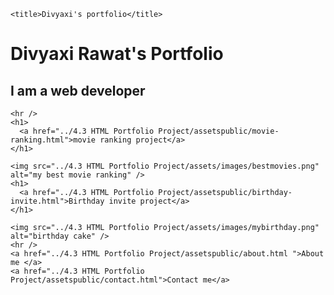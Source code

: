 <!-- TODO 1: Create the HTML Boilerplate -->
<!DOCTYPE html>
<html lang="en">
  <head>
    <meta charset="UTF-8" />

    <title>Divyaxi's portfolio</title>
  </head>
 
  
  <body>
    <h1>Divyaxi Rawat's Portfolio</h1>
    <h2>I am a web developer</h2>

    <hr />
    <h1>
      <a href="../4.3 HTML Portfolio Project/assetspublic/movie-ranking.html">movie ranking project</a>
    </h1>

    <img src="../4.3 HTML Portfolio Project/assets/images/bestmovies.png" alt="my best movie ranking" />
    <h1>
      <a href="../4.3 HTML Portfolio Project/assetspublic/birthday-invite.html">Birthday invite project</a>
    </h1>

    <img src="../4.3 HTML Portfolio Project/assets/images/mybirthday.png" alt="birthday cake" />
    <hr />
    <a href="../4.3 HTML Portfolio Project/assetspublic/about.html ">About me </a>
    <a href="../4.3 HTML Portfolio Project/assetspublic/contact.html">Contact me</a>
  </body>
</html>
